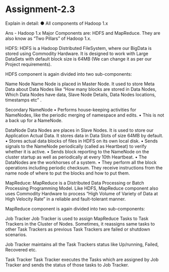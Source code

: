 # Assignment-2.3
Explain in detail:
● All components of Hadoop 1.x

Ans - Hadoop 1.x Major Components are: 
HDFS and MapReduce. They are also know as “Two Pillars” of Hadoop 1.x.

HDFS:
HDFS is a Hadoop Distributed FileSystem, where our BigData is stored using Commodity Hardware. It is designed to work with Large DataSets with default block size is 64MB (We can change it as per our Project requirements).

HDFS component is again divided into two sub-components:

Name Node
Name Node is placed in Master Node. It used to store Meta Data about Data Nodes like “How many blocks are stored in Data Nodes, Which Data Nodes have data, Slave Node Details, Data Nodes locations, timestamps etc” .

Secondary NameNode
• Performs house-keeping activities for NameNodes, like the periodic merging of namespace and edits.
• This is not a back up for a NameNode.

DataNode
Data Nodes are places in Slave Nodes. It is used to store our Application Actual Data. It stores data in Data Slots of size 64MB by default.
• Stores actual data blocks of files in HDFS on its own local disk.
• Sends signals to the NameNode periodically (called as Heartbeat) to verify whether it is active.
• Sends block reporting to the NameNode on the cluster startup as well as periodically at every 10th Heartbeat.
• The DataNodes are the workhorses of a system.
• They perform all the block operations including periodic checksum. They receive instructions from the name node of
where to put the blocks and how to put them. 


MapReduce:
MapReduce is a Distributed Data Processing or Batch Processing Programming Model. Like HDFS, MapReduce component also uses Commodity Hardware to process “High Volume of Variety of Data at High Velocity Rate” in a reliable and fault-tolerant manner.

MapReduce component is again divided into two sub-components:

Job Tracker
Job Tracker is used to assign MapReduce Tasks to Task Trackers in the Cluster of Nodes. Sometimes, it reassigns same tasks to other Task Trackers as previous Task Trackers are failed or shutdown scenarios.

Job Tracker maintains all the Task Trackers status like Up/running, Failed, Recovered etc.

Task Tracker
Task Tracker executes the Tasks which are assigned by Job Tracker and sends the status of those tasks to Job Tracker.

